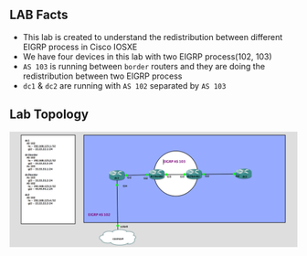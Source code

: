 ## LAB Facts

- This lab is created to understand the redistribution between different EIGRP process in Cisco IOSXE
- We have four devices in this lab with two EIGRP process(102, 103)
- `AS 103` is running between `border` routers and they are doing the redistribution between two EIGRP process
- `dc1` & `dc2` are running with `AS 102` separated by `AS 103`

## Lab Topology

![](Topology.png)

